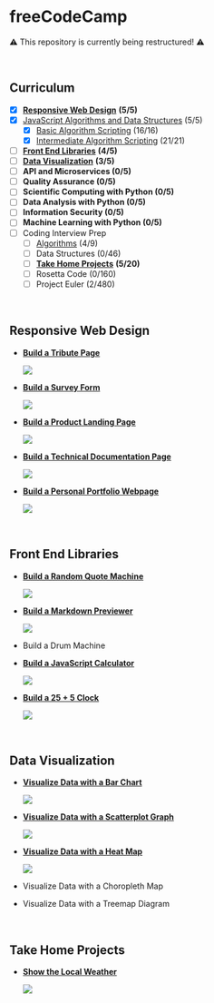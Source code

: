 # freeCodeCamp

:warning: This repository is currently being restructured! :warning:

&nbsp;

## Curriculum

- [x] [**Responsive Web Design**](https://github.com/b0mh0lt/freeCodeCamp#responsive-web-design) **(5/5)**
- [x] [JavaScript Algorithms and Data Structures](https://github.com/b0mh0lt/freeCodeCamp/tree/master/js_algorithms_and_data_structures) (5/5)
  - [x] [Basic Algorithm Scripting](https://github.com/b0mh0lt/freeCodeCamp/tree/master/js_algorithms_and_data_structures/basic_algorithm_scripting) (16/16)
  - [x] [Intermediate Algorithm Scripting](https://github.com/b0mh0lt/freeCodeCamp/tree/master/js_algorithms_and_data_structures/intermediate_algorithm_scripting) (21/21)
- [ ] [**Front End Libraries**](https://github.com/b0mh0lt/freeCodeCamp#front-end-libraries) **(4/5)**
- [ ] [**Data Visualization**](https://github.com/b0mh0lt/freeCodeCamp#data-visualization) **(3/5)**
- [ ] **API and Microservices (0/5)**
- [ ] **Quality Assurance (0/5)**
- [ ] **Scientific Computing with Python (0/5)**
- [ ] **Data Analysis with Python (0/5)**
- [ ] **Information Security (0/5)**
- [ ] **Machine Learning with Python (0/5)**
- [ ] Coding Interview Prep
  - [ ] [Algorithms](https://github.com/b0mh0lt/freeCodeCamp/tree/master/coding_interview_prep/algorithms) (4/9)
  - [ ] Data Structures (0/46)
  - [ ] [**Take Home Projects**](https://github.com/b0mh0lt/freeCodeCamp#take-home-projects) **(5/20)**
  - [ ] Rosetta Code (0/160)
  - [ ] Project Euler (2/480)

&nbsp;

## Responsive Web Design

- [**Build a Tribute Page**](https://b0mh0lt.github.io/freeCodeCamp/responsive_web_design/tribute_page)

  [![](_assets/README/tribute_page.png)](https://b0mh0lt.github.io/freeCodeCamp/responsive_web_design/tribute_page)

- [**Build a Survey Form**](https://b0mh0lt.github.io/freeCodeCamp/responsive_web_design/survey_form)

  [![](_assets/README/todo.png)](https://b0mh0lt.github.io/freeCodeCamp/responsive_web_design/survey_form)

- [**Build a Product Landing Page**](https://b0mh0lt.github.io/freeCodeCamp/responsive_web_design/landing_page)

  [![](_assets/README/landing_page.png)](https://b0mh0lt.github.io/freeCodeCamp/responsive_web_design/landing_page)

- [**Build a Technical Documentation Page**](https://b0mh0lt.github.io/freeCodeCamp/responsive_web_design/documentation_page)

  [![](_assets/README/documentation_page.png)](https://b0mh0lt.github.io/freeCodeCamp/responsive_web_design/documentation_page)

- [**Build a Personal Portfolio Webpage**](https://b0mh0lt.github.io/freeCodeCamp/responsive_web_design/personal_portfolio)

  [![](_assets/README/todo.png)](https://b0mh0lt.github.io/freeCodeCamp/responsive_web_design/personal_portfolio)

&nbsp;

## Front End Libraries

- [**Build a Random Quote Machine**](https://b0mh0lt.github.io/freeCodeCamp/front_end_libraries/random_quote_machine)

  [![](_assets/README/random_quote_machine.png)](https://b0mh0lt.github.io/freeCodeCamp/front_end_libraries/random_quote_machine)

- [**Build a Markdown Previewer**](https://b0mh0lt.github.io/freeCodeCamp/front_end_libraries/markdown_previewer)

  [![](_assets/README/markdown_previewer.png)](https://b0mh0lt.github.io/freeCodeCamp/front_end_libraries/markdown_previewer)

- Build a Drum Machine

- [**Build a JavaScript Calculator**](https://b0mh0lt.github.io/freeCodeCamp/front_end_libraries/js_calculator)

  [![](_assets/README/todo.png)](https://b0mh0lt.github.io/freeCodeCamp/front_end_libraries/js_calculator)

- [**Build a 25 + 5 Clock**](https://b0mh0lt.github.io/freeCodeCamp/front_end_libraries/25_5_clock)

  [![](_assets/README/todo.png)](https://b0mh0lt.github.io/freeCodeCamp/front_end_libraries/25_5_clock)

&nbsp;

## Data Visualization

- [**Visualize Data with a Bar Chart**](https://b0mh0lt.github.io/freeCodeCamp/data_visualization/bar_chart)

  [![](_assets/README/bar_chart.png)](https://b0mh0lt.github.io/freeCodeCamp/data_visualization/bar_chart)

- [**Visualize Data with a Scatterplot Graph**](https://b0mh0lt.github.io/freeCodeCamp/data_visualization/scatter_plot)

  [![](_assets/README/scatter_plot.png)](https://b0mh0lt.github.io/freeCodeCamp/data_visualization/scatter_plot)

- [**Visualize Data with a Heat Map**](https://b0mh0lt.github.io/freeCodeCamp/data_visualization/heat_map)

  [![](_assets/README/heat_map.png)](https://b0mh0lt.github.io/freeCodeCamp/data_visualization/heat_map)

- Visualize Data with a Choropleth Map

- Visualize Data with a Treemap Diagram

&nbsp;

## Take Home Projects

- [**Show the Local Weather**](https://b0mh0lt.github.io/freeCodeCamp/coding_interview_prep/take_home_projects/local_weather)

  [![](_assets/README/local_weather.png)](https://b0mh0lt.github.io/freeCodeCamp/coding_interview_prep/take_home_projects/local_weather)
